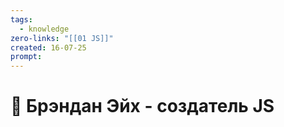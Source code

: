 ```yaml
---
tags:
  - knowledge
zero-links: "[[01 JS]]"
created: 16-07-25
prompt:
---
```

# 📑 Брэндан Эйх - создатель JS

